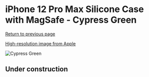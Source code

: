 # iPhone 12 Pro Max Silicone Case with MagSafe - Cypress Green

[Return to previous page](/iphone_12)

[High-resolution image from Apple](https://store.storeimages.cdn-apple.com/8756/as-images.apple.com/is/MHLC3?wid=4500&hei=4500&fmt=png)

<div style="width: 500px"><img src="/everyphone/MHLC3.png" alt="Cypress Green"></div>

## Under construction
